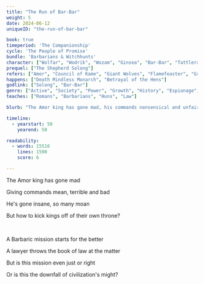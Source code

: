 ```yaml
---
title: "The Run of Bar-Bar"
weight: 5
date: 2024-06-12
uniqueID: "the-run-of-bar-bar"

book: true
timeperiod: 'The Companionship'
cycle: 'The People of Promise'
bundle: 'Barbarians & Witchhunts'
character: ["Wolfar", "Wodrik", "Wozam", "Ginsea", "Bar-Bar", "Tattlerat", "Aria", "Himnib", "Solong"]
prequel: ["The Shepherd Solong"]
refers: ["Amor", "Council of Kame", "Giant Wolves", "Flamefeaster", "Grapi", "Tibber", "Sand King"]
happens: ["Death Mindless Monarch", "Betrayal of the Hens"]
godlink: ["Solong", "Bar-Bar"]
genre: ["Active", "Society", "Power", "Growth", "History", "Espionage", "Educational"]
teaches: ["Romans", "Barbarians", "Huns", "Law"]

blurb: "The Amor king has gone mad, his commands nonsensical and unfair. Of course, no proud Amori wants to dirty their paws to solve this issue, and so they turn to the unpredictable Barbarians for a dark mission."

timeline:
  - yearstart: 50
    yearend: 50

readability:
  - words: 15516
    lines: 1590
    score: 6

---
```


The Amor king has gone mad

Giving commands mean, terrible and bad

He's gone insane, so many moan

But how to kick kings off of their own throne?

&nbsp;

A Barbaric mission starts for the better

A lawyer throws the book of law at the matter

But is this mission even just or right

Or is this the downfall of civilization's might?